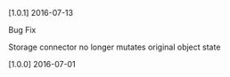 [1.0.1] 2016-07-13

Bug Fix

Storage connector no longer mutates original object state

[1.0.0] 2016-07-01
